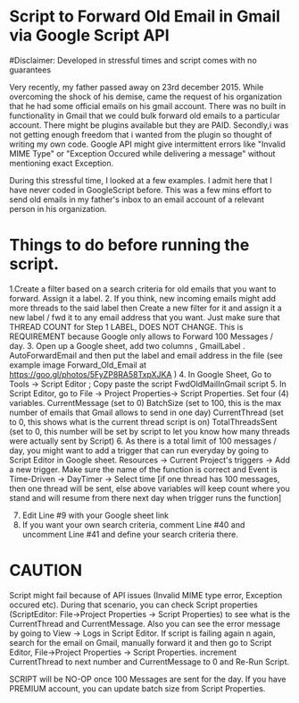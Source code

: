# Script to Forward Old Email in Gmail via Google Script API 
#Disclaimer: 
Developed in stressful times and script comes with no guarantees

Very recently, my father passed away on 23rd december 2015. While overcoming the shock of his demise, came the request of his organization that he had some official emails on his gmail account. There was no built in functionality in Gmail that we could bulk forward old emails to a particular account. There might be plugins available but they are PAID. Secondly,i was not getting enough freedom that i wanted from the plugin so thought of writing my own code. Google API might give intermittent errors like "Invalid MIME Type" or "Exception Occured while delivering a message" without mentioning exact Exception.

During this stressful time, I looked at a few examples. I admit here that I have never coded in GoogleScript before. This was a few mins effort to send old emails in my father's inbox to an email account of a relevant person in his organization.

# Things to do before running the script.
1.Create a filter based on a search criteria for old emails that you want to forward. Assign it a label. 
2. If you think, new incoming emails might add more threads to the said label then Create a new filter for it and assign it a new label / fwd it to any email address that you want. Just make sure that THREAD COUNT for Step 1 LABEL, DOES NOT CHANGE. This is REQUIREMENT because Google only allows to Forward 100 Messages / day. 
3. Open up a Google sheet, add two columns , GmailLabel . AutoForwardEmail  and then put the label and email address in the file (see example image Forward_Old_Email at https://goo.gl/photos/5FyZP8RA58TxpXJKA ) 
4. In Google Sheet, Go to Tools -> Script Editor  ; Copy paste the script FwdOldMailInGmail script 
5. In Script Editor, go to File -> Project Properties-> Script Properties. Set four (4) variables. 
CurrentMessage (set to 0) 
BatchSize (set to 100, this is the max number of emails that Gmail allows to send in one day) 
CurrentThread (set to 0, this shows what is the current thread script is on) 
TotalThreadsSent (set to 0, this number will be set by script to let you know how many threads were actually sent by Script)
6. As there is a total limit of 100 messages / day, you might want to add a trigger that can run everyday by going to Script Editor in Google sheet. Resources -> Current Project's triggers -> Add a new trigger. Make sure the name of the function is correct and Event is Time-Driven -> DayTimer -> Select time 
 [if one thread has 100 messages, then one thread will be sent, else above variables will keep count where you stand and will resume from there next day when trigger runs the function]

7. Edit Line #9 with your Google sheet link
8. If you want your own search criteria, comment Line #40 and uncomment Line #41 and define your search criteria there.


# CAUTION
Script might fail because of API issues (Invalid MIME type error, Exception occured etc). During that scenario, you can check Script properties (ScriptEditor: File->Project Properties -> Script Properties) to see what is the CurrentThread and CurrentMessage. Also you can see the error message by going to View -> Logs in Script Editor. If script is failing again n again, search for the email on Gmail, manually forward it and then go to Script Editor, File->Project Properties -> Script Properties.  increment CurrentThread to next number and CurrentMessage to 0 and Re-Run Script. 

SCRIPT will be NO-OP once 100 Messages are sent for the day. If you have PREMIUM account, you can update batch size from Script Properties.
